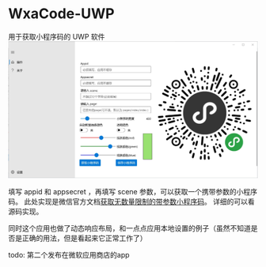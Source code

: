 # WxaCode-UWP
用于获取小程序码的 UWP 软件
![](pic/homepage.jpg)

填写 appid 和 appsecret ，再填写 scene 参数，可以获取一个携带参数的小程序码。
此处实现是微信官方文档[获取无数量限制的带参数小程序码](https://developers.weixin.qq.com/miniprogram/dev/api-backend/open-api/qr-code/wxacode.getUnlimited.html)。
详细的可以看源码实现。

同时这个应用也做了动态响应布局，和一点点应用本地设置的例子（虽然不知道是否是正确的用法，但是看起来它正常工作了）

todo: 第二个发布在微软应用商店的app
